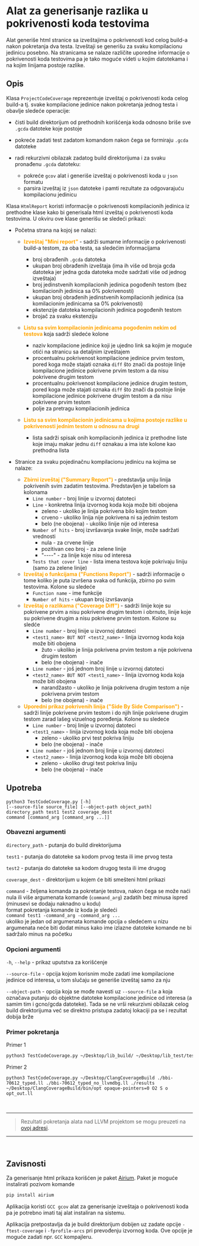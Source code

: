 # Alat za generisanje razlika u pokrivenosti koda testovima 

Alat generiše html stranice sa izveštajima o pokrivenosti kod celog build-a nakon pokretanja dva testa. Izveštaji se generišu za svaku kompilacionu jedinicu posebno. Na stranicama se nalaze različite uporedne informacije o pokrivenosti koda testovima pa je tako moguće videti u kojim datotekama i na kojim linijama postoje razlike.

## Opis 

Klasa `ProjectCodeCoverage` reprezentuje izveštaj o pokrivenosti koda celog build-a tj. svake kompilacione jedinice nakon pokretanja jednog testa i obavlje sledeće operacije:
- čisti build direktorijum od prethodnih korišćenja koda odnosno briše sve `.gcda` datoteke koje postoje
- pokreće zadati test zadatom komandom nakon čega se formiraju `.gcda` datoteke
- radi rekurzivni obilazak zadatog build direktorijuma i za svaku pronađenu `.gcda` datoteku:

  - pokreće `gcov` alat i generiše izveštaj o pokrivenosti koda u `json` formatu
  - parsira izveštaj iz `json` datoteke i pamti rezultate za odgovarajuću kompilacionu jedinicu

Klasa `HtmlReport` koristi informacije o pokrivenosti kompilacionih jedinica iz prethodne klase kako bi generisala html izveštaj o pokrivenosti koda testovima. U okviru ove klase generišu se sledeći prikazi:
- Početna strana na kojoj se nalazi:
  - **<span style="color:orange"> Izveštaj "Mini report" </span>** - sadrži sumarne informacije o pokrivenosti build-a testom, za oba testa, sa sledećim informacijama
    -  broj obrađenih `.gcda` datoteka
    -  ukupan broj obrađenih izveštaja (ima ih više od broja gcda datoteka jer jedna gcda datoteka može sadržati više od jednog izveštaja)
    -  broj jedinstvenih kompilacionih jedinica pogođenih testom (bez komilacionih jedinica sa 0% pokrivenosti)
    -  ukupan broj obrađenih jedinstvenih kompilacionih jedinica (sa komilacionim jedinicama sa 0% pokrivenosti) 
    -  ekstenzije datoteka kompilacionih jedinica pogođenih testom
    -  brojač za svaku ekstenziju
  -  **<span style="color:orange"> Listu sa svim kompilacionin jedinicama pogođenim nekim od testova </span>** koja sadrži sledeće kolone
     -  naziv kompilacione jedinice koji je ujedno link sa kojim je moguće otići na stranicu sa detaljnim izveštajem 
     -  procentualnu pokrivenost kompilacione jedinice prvim testom, pored koga može stajati oznaka `diff` što znači da postoje linije kompilacione jedinice pokrivene prvim testom a da nisu pokrivene drugim testom
     -  procentualnu pokrivenost kompilacione jedinice drugim testom, pored koga može stajati oznaka `diff` što znači da postoje linije kompilacione jedinice pokrivene drugim testom a da nisu pokrivene prvim testom
     -  polje za pretragu kompilacionih jedinica
     
  -  **<span style="color:orange"> Listu sa svim kompilacionin jedinicama u kojima postoje razlike u pokrivenosti jednim testom u odnosu na drugi </span>**
     - lista sadrži spisak onih kompilacionih jedinica iz prethodne liste koje imaju makar jednu `diff` oznakau a ima iste kolone kao prethodna lista

- Stranice za svaku pojedinačnu kompilacionu jedinicu na kojima se nalaze:
  
  - **<span style="color:orange"> Zbirni izveštaj ("Summary Report") </span>** - predstavlja uniju linija pokrivenih svim zadatim testovima. Predstavljen je tabelom sa kolonama
    - `Line number` - broj linije u izvornoj datoteci
    - `Line` - konkretna linija izvornog koda koja može biti obojena
      - zeleno - ukoliko je linija pokrivena bilo kojim testom
      - crveno - ukoliko linija nije pokrivena ni sa jednim testom
      - belo (ne obojena) - ukoliko linije nije od interesa
    - `Number of hits` - broj izvršavanja svake linije, može sadržati vrednosti
      - nula - za crvene linije
      - pozitivan ceo broj - za zelene linije
      - "----" - za linije koje nisu od interesa
    - `Tests that cover line` - lista imena testova koje pokrivaju liniju (samo za zelene linije)
  - **<span style="color:orange"> Izveštaj o funkcijama ("Functions Report")</span>** - sadrži informacije o tome koliko je puta izvršena svaka od funkcija, zbirno po svim testovima. Kolone su sledeće
    - `Function name` - ime funkcije
    - `Number of hits` - ukupan broj izvršavanja
  - **<span style="color:orange"> Izveštaj o razlikama ("Coverage Diff") </span>** - sadrži linije koje su pokrivene prvim a nisu pokrivene drugim testom i obrnuto, linije koje su pokrivene drugim a nisu pokrivene prvim testom. Kolone su sledće
    - `Line number` - broj linije u izvornoj datoteci
    - `<test1_name> BUT NOT <test2_name>` - linija izvornog koda koja može biti obojena
      - žuto - ukoliko je linija pokrivena prvim testom a nije pokrivena drugim testom
      - belo (ne obojena) - inače
    - `Line number` - još jednom broj linije u izvornoj datoteci
    - `<test2_name> BUT NOT <test1_name>` - linija izvornog koda koja može biti obojena
      - narandžasto - ukoliko je linija pokrivena drugim testom a nije pokrivena prvim testom
      - belo (ne obojena) - inače
  - **<span style="color:orange"> Uporedni prikaz pokrivenih linija ("Side By Side Comparison")</span>** - sadrži linije pokrivene prvim testom i do njih linije pokrivene drugim testom zarad lašeg vizuelnog poređenja. Kolone su sledeće
    - `Line number` - broj linije u izvornoj datoteci
    - `<test1_name>` - linija izvornog koda koja može biti obojena
      - zeleno - ukoliko prvi test pokriva liniju
      - belo (ne obojena) - inače 
    -  `Line number` - još jednom broj linije u izvornoj datoteci
    - `<test2_name>` - linija izvornog koda koja može biti obojena
      - zeleno - ukoliko drugi test pokriva liniju
      - belo (ne obojena) - inače

## Upotreba

```
python3 TestCodeCoverage.py [-h] 
[--source-file source_file] [--object-path object_path]
directory_path test1 test2 coverage_dest 
command [command_arg [command_arg ...]]
```
### Obavezni argumenti
`directory_path` - putanja do build direktorijuma

`test1` - putanja do datoteke sa kodom prvog testa ili ime prvog testa

`test2` - putanja do datoteke sa kodom drugog testa ili ime drugog

`coverage_dest` - direktorijum u kojem će biti smešteni html prikazi

`command` - željena komanda za pokretanje testova, nakon čega se može naći nula ili više argumenata komande (`command_arg`) zadatih bez minusa ispred (minusevi se dodaju naknadno u kodu)   
format pokretanja komande iz koda je sledeći   
`command test1 -command_arg -command_arg ...`   
ukoliko je jedan od argumenata komande opcija `o` sledećem u nizu argumenata neće biti dodat minus kako ime izlazne datoteke komande ne bi sadržalo minus na početku 

### Opcioni argumenti
`-h`, `--help` - prikaz uputstva za korišćenje

`--source-file` - opcija kojom korisnim može zadati ime kompilacione jedinice od interesa, u tom slučaju se generiše izveštaj samo za nju

`--object-path` - opcija koja se mođe navesti uz `--source-file` a koja označava putanju do objektne datoteke kompilacione jedinice od interesa (a samim tim i gcno/gcda datoteke). Tada se ne vrši rekurzivni obilazak celog build direktorijuma već se direktno pristupa zadatoj lokaciji pa se i rezultat dobija brže

### Primer pokretanja
Primer 1
```bash
python3 TestCodeCoverage.py ~/Desktop/lib_build/ ~/Desktop/lib_test/test1 ~/Desktop/lib_test/test2 ./results run_exec.sh 
```
Primer 2
```
python3 TestCodeCoverage.py ~/Desktop/ClangCoverageBuild ./bbi-70612_typed.ll ./bbi-70612_typed_no_llvmdbg.ll ./results ~/Desktop/ClangCoverageBuild/bin/opt opaque-pointers=0 O2 S o opt_out.ll
```
<br>

---
> Rezultati pokretanja alata nad LLVM projektom se mogu preuzeti na [ovoj adresi](https://drive.google.com/drive/folders/1vGo_d2THwaoFHrfzuAzkI46bw06fiHqn?usp=share_link).
---

<br>

## Zavisnosti

Za generisanje html prikaza korišćen je paket [Airium](https://pypi.org/project/airium/). Paket je moguće instalirati pozivom komande

```bash
pip install airium
```
Aplikacija koristi `GCC gcov` alat za generisanje izveštaja o pokrivenosti koda pa je potrebno imati taj alat instaliran na sistemu.

Aplikacija pretpostavlja da je build direktorijum dobijen uz zadate opcije `-ftest-coverage` i `-fprofile-arcs` pri prevođenju izvornog koda. Ove opcije je moguće zadati npr. `GCC` kompajleru.

